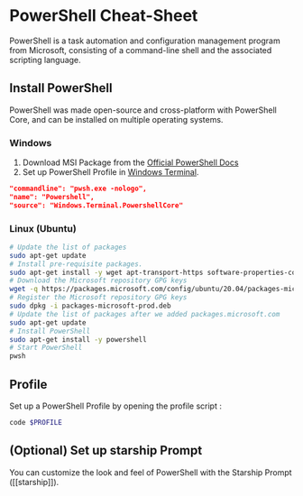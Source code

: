 # PowerShell Cheat-Sheet
PowerShell is a task automation and configuration management program from Microsoft, consisting of a command-line shell and the associated scripting language.

## Install PowerShell
PowerShell was made open-source and cross-platform with PowerShell Core, and can be installed on multiple operating systems.

### Windows
1. Download MSI Package from the [Official PowerShell Docs](https://docs.microsoft.com/en-us/powershell/scripting/install/installing-powershell-on-windows?view=powershell-7.2)
2. Set up PowerShell Profile in [Windows Terminal](windows/windows-terminal.md).
```json
"commandline": "pwsh.exe -nologo",
"name": "Powershell",
"source": "Windows.Terminal.PowershellCore"
```

### Linux (Ubuntu)
```sh
# Update the list of packages
sudo apt-get update
# Install pre-requisite packages.
sudo apt-get install -y wget apt-transport-https software-properties-common
# Download the Microsoft repository GPG keys
wget -q https://packages.microsoft.com/config/ubuntu/20.04/packages-microsoft-prod.deb
# Register the Microsoft repository GPG keys
sudo dpkg -i packages-microsoft-prod.deb
# Update the list of packages after we added packages.microsoft.com
sudo apt-get update
# Install PowerShell
sudo apt-get install -y powershell
# Start PowerShell
pwsh
```

## Profile
Set up a PowerShell Profile by opening the profile script :
```powershell
code $PROFILE
```

## (Optional) Set up starship Prompt
You can customize the look and feel of PowerShell with the Starship Prompt ([[starship]]).

